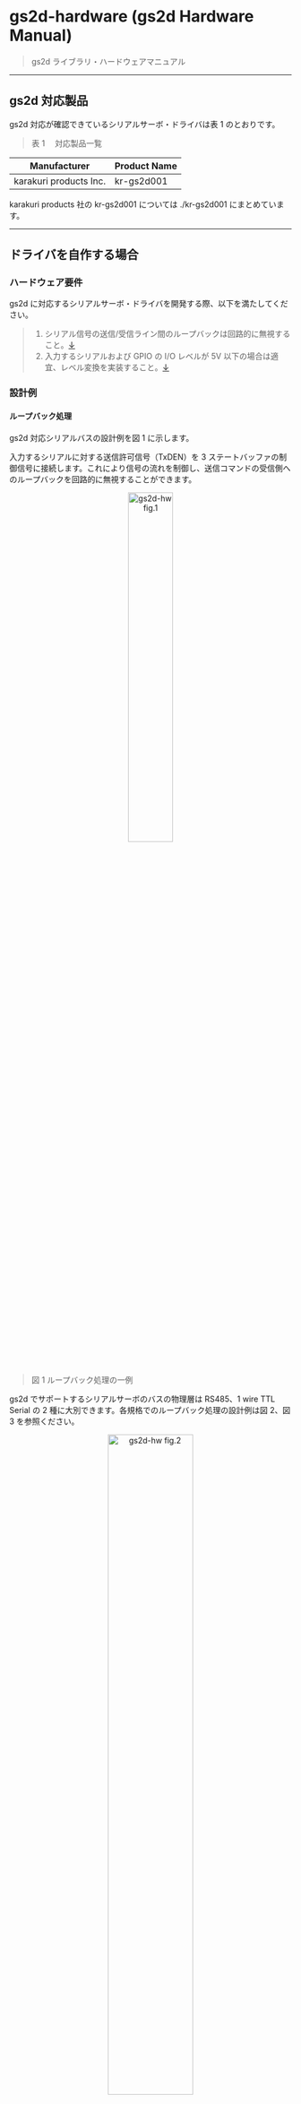 # gs2d-hardware (gs2d Hardware Manual)

> gs2d ライブラリ・ハードウェアマニュアル

---

## gs2d 対応製品

gs2d 対応が確認できているシリアルサーボ・ドライバは表 1 のとおりです。

> 表 1 　対応製品一覧

| Manufacturer           | Product Name |
| ---------------------- | ------------ |
| karakuri products Inc. | kr-gs2d001   |

karakuri products 社の kr-gs2d001 については ./kr-gs2d001 にまとめています。

---

## ドライバを自作する場合

### ハードウェア要件

gs2d に対応するシリアルサーボ・ドライバを開発する際、以下を満たしてください。

> 1. シリアル信号の送信/受信ライン間のループバックは回路的に無視すること。[↓](#ループバック処理)
> 2. 入力するシリアルおよび GPIO の I/O レベルが 5V 以下の場合は適宜、レベル変換を実装すること。[↓](#レベル変換)

### 設計例

#### ループバック処理

gs2d 対応シリアルバスの設計例を図 1 に示します。

入力するシリアルに対する送信許可信号（TxDEN）を 3 ステートバッファの制御信号に接続します。これにより信号の流れを制御し、送信コマンドの受信側へのループバックを回路的に無視することができます。

<div align="center">
    <img src="https://user-images.githubusercontent.com/15685007/91384582-f18d4980-e869-11ea-92ae-d251a97e6583.png" alt="gs2d-hw fig.1" width="40%">
</div>

> 図 1 ループバック処理の一例

gs2d でサポートするシリアルサーボのバスの物理層は RS485、1 wire TTL Serial の 2 種に大別できます。各規格でのループバック処理の設計例は図 2、図 3 を参照ください。

<div align="center">
    <img src="https://user-images.githubusercontent.com/15685007/91386735-a0338900-e86e-11ea-94d4-a37e213aa1b0.png" alt="gs2d-hw fig.2" width="55%">
</div>

> 図 2 RS485 方式での設計例

<div align="center">
    <img src="https://user-images.githubusercontent.com/15685007/91386691-898d3200-e86e-11ea-92e9-fdb574efad2a.png" alt="gs2d-hw fig.3" width="40%">
</div>

> 図 3 1 wire TTL Serial 方式での設計例

##### TxDEN について

FT232 などの USB シリアルドライバを利用する際は提供される TxDEN をそのまま活用できます。例えば、FT232 では出荷設定では CBUS2 端子に TxDEN 出力が割り当てられており、これを接続します（図 4）。

<div align="center">
    <img src="https://user-images.githubusercontent.com/15685007/91417518-e4815200-e88b-11ea-9c82-37f3e984be1c.png" alt="gs2d-hw fig.4" width="50%">
</div>

> 図 4 FT232 での接続例

Arduino、Teensy 等のマイコンからシリアルを入力する場合、TxDEN に適当な GPIO を接続します。この GPIO をシリアル送信/受診時に適切に制御することで、コマンドのループバックを遮断します。Arduino UNO での例を図 5 に示します。

接続した GPIO の制御は gs2d-cpp ライブラリの How to Use を確認ください。

<div align="center">
    <img src="https://user-images.githubusercontent.com/15685007/91422713-7e4bfd80-e892-11ea-8231-b1f5f4a2625a.png" alt="gs2d-hw fig.5" width="85%">
</div>

> 図 5 Arduino UNO での接続例<br>
> (この例では、ディジタルピン 2 を TxDEN として活用、シリアルはハードウェア・シリアル)

#### レベル変換

シリアルサーボ側の信号ラインは一般的に +5V レベルが採用されており、 gs2d もこれに準じます。

上記の例（図 4 ～ 5）では、入力する RX、TX、TXDEN の I/O レベルが +5V であると仮定し、直接、シリアルバス・ドライバに接続していました。しかしそうでない場合（5V 以下の場合）は双方向レベル変換回路を接続し、I/Oレベルの差異を吸収してください。

双方向レベル変換回路の具体的な設計例を図 6 に示します。

<div align="center">
    <img src="https://user-images.githubusercontent.com/15685007/92325782-24b0b380-f088-11ea-8873-63c3e8286211.png" alt="gs2d-hw fig.6" width="50%">
</div>

> 図 6 Nch MOS-FET を用いた双方向レベル変換回路の一例<br>
> R は 10kΩ 程度の抵抗、Q は Nch MOS-FET。V<sub>IOREF</sub> には低電圧システム側の基準電圧を接続します。

図 6 を組込んだシリアルバス・ドライバの設計例を図 7 に示します。

<div align="center">
    <img src="https://user-images.githubusercontent.com/15685007/92325756-0480f480-f088-11ea-837d-831aae6f715b.png" alt="gs2d-hw fig.8" width="80%">
</div>

> 図 7 レベル変換を組込んだシリアルバスドライバ回路の一例<br>
> (入力信号側のI/Oレベルが +3.3V の場合)

より詳細な設計例は gs2d に対応済みのシリアルサーボドライバ kr-gs2d001 (karakuri products 製) の<a href="./kr-gs2d001/kr-gs2d001_schematic.pdf">回路図</a>を参照ください。

---

## ライセンス

gs2d は Apache License 2.0 とします。詳細は ./LICENSE を参照のこと。
